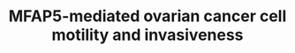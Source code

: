 ---
annotations:
- id: DOID:2394
  parent: disease of cellular proliferation
  type: Disease Ontology
  value: ovarian cancer
- id: DOID:14566
  parent: disease of cellular proliferation
  type: Disease Ontology
  value: disease of cellular proliferation
- id: PW:0000013
  parent: disease pathway
  type: Pathway Ontology
  value: disease pathway
- id: PW:0000605
  parent: disease pathway
  type: Pathway Ontology
  value: cancer pathway
authors:
- Khanspers
- Elisa
- AMTan
- MaintBot
- Fehrhart
citedin:
- link: PMC9154116
  title: Target and drug predictions for SARS-CoV-2 infection in hepatocellular carcinoma
    patients (2022)
- link: PMC7925531
  title: Identification of candidate genes and pathways in retinopathy of prematurity
    by whole exome sequencing of preterm infants enriched in phenotypic extremes (2021)
communities:
- CPTAC
- ExRNA
description: A graphical summary of the molecular signaling events involved in MFAP5-mediated
  ovarian cancer cell motility and invasiveness.  Based on figure 6c in [Leung et
  al](https://www.ncbi.nlm.nih.gov/pubmed/25277212). Phosphorylation sites were added
  based on information from PhosphoSitePlus (R), www.phosphosite.org.  Proteins on
  this pathway have targeted assays available via the [CPTAC Assay Portal](https://assays.cancer.gov/available_assays?wp_id=WP3301).
last-edited: 2025-03-03
ndex: abdca103-8b66-11eb-9e72-0ac135e8bacf
organisms:
- Homo sapiens
redirect_from:
- /index.php/Pathway:WP3301
- /instance/WP3301
- /instance/WP3301_r137085
revision: r137085
schema-jsonld:
- '@context': https://schema.org/
  '@id': https://wikipathways.github.io/pathways/WP3301.html
  '@type': Dataset
  creator:
    '@type': Organization
    name: WikiPathways
  description: A graphical summary of the molecular signaling events involved in MFAP5-mediated
    ovarian cancer cell motility and invasiveness.  Based on figure 6c in [Leung et
    al](https://www.ncbi.nlm.nih.gov/pubmed/25277212). Phosphorylation sites were
    added based on information from PhosphoSitePlus (R), www.phosphosite.org.  Proteins
    on this pathway have targeted assays available via the [CPTAC Assay Portal](https://assays.cancer.gov/available_assays?wp_id=WP3301).
  keywords:
  - CREB1
  - Ca2+
  - DAG
  - ERK1
  - ERK2
  - FAK
  - IP3
  - ITGAV
  - ITGB3
  - ITPR3
  - JUN
  - MFAP5
  - PIP2
  - PLCG1
  - PRKCQ
  - RYR3
  - TNNC1
  - Troponin C
  license: CC0
  name: MFAP5-mediated ovarian cancer cell motility and invasiveness
seo: CreativeWork
title: MFAP5-mediated ovarian cancer cell motility and invasiveness
wpid: WP3301
---